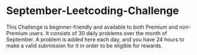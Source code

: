 # September-Leetcoding-Challenge
This Challenge is beginner-friendly and available to both Premium and non-Premium users. It consists of 30 daily problems over the month of September. A problem is added here each day, and you have 24 hours to make a valid submission for it in order to be eligible for rewards.
